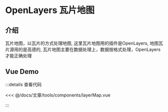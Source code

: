 <script setup lang="ts">
import layerMap from "./components/layerMap.vue"
</script>

# OpenLayers 瓦片地图

## 介绍

瓦片地图，以瓦片的方式处理地图, 这里瓦片地图用的插件是OpenLayers, 地图瓦片源用的是高德的, 瓦片地图主要在数据处理上，数据按格式处理，OpenLayers才能正确处理

## Vue Demo

<layerMap />

:::details 查看代码

<<< @/docs/文章/tools/components/layerMap.vue

:::
